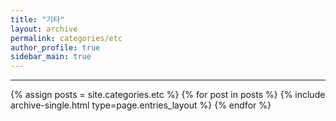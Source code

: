 ```yaml
---
title: "기타"
layout: archive
permalink: categories/etc
author_profile: true
sidebar_main: true
---
```


<!-- 공백이 포함되어 있는 카테고리 이름의 경우 site.categories['a b c'] 이런식으로! -->

***

{% assign posts = site.categories.etc %}
{% for post in posts %} {% include archive-single.html type=page.entries_layout %} {% endfor %}